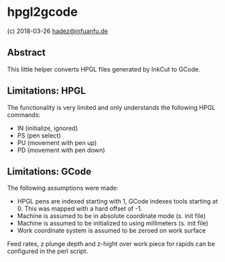 # hpgl2gcode

(c) 2018-03-26 hadez@infuanfu.de

## Abstract

This little helper converts HPGL files generated by InkCut to GCode.

## Limitations: HPGL

The functionality is very limited and only understands the following HPGL commands:

* IN (initialize, ignored)
* PS (pen select)
* PU (movement with pen up)
* PD (movement with pen down)

## Limitations: GCode

The following assumptions were made:

* HPGL pens are indexed starting with 1, GCode indexes tools starting at 0. This was mapped with a hard offset of -1.
* Machine is assumed to be in absolute coordinate mode (s. init file)
* Machine is assumed to be initialized to using millimeters  (s. init file)
* Work coordinate system is assumed to be zeroed on work surface

Feed rates, z plunge depth and z-hight over work piece for rapids can be configured in the perl script.
